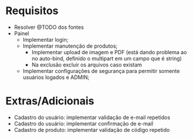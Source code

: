 # Requisitos
- Resolver @TODO dos fontes
- Painel
    - Implementar login;
    - Implementar manutenção de produtos;
        - Implementar upload de imagem e PDF (está dando problema ao no auto-bind, definido o multipart em um campo que é string)
        - Na exclusão excluir os arquivos caso existam
    - Implementar configurações de segurança para permitir somente usuários logados e ADMIN;
     
# Extras/Adicionais
- Cadastro do usuário: implementar validação de e-mail repetidos
- Cadastro do usuário: implementar confirmação de e-mail
- Cadastro de produto: implementar validação de código repetido
